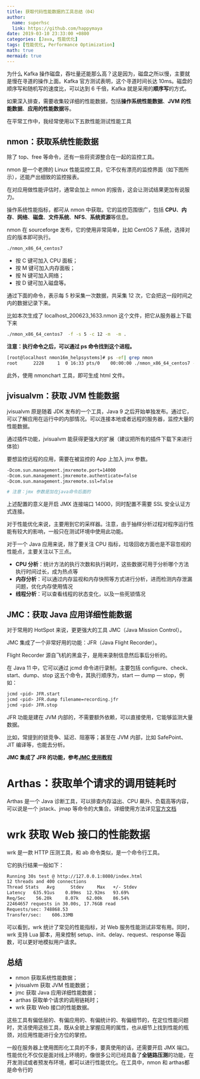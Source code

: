 ```yaml
---
title: 获取代码性能数据的工具总结（04）
author:
  name: superhsc
  link: https://github.com/happymaya
date: 2019-03-10 23:33:00 +0800
categories: [Java, 性能优化]
tags: [性能优化, Performance Optimization]
math: true
mermaid: true
---
```


为什么 Kafka 操作磁盘，吞吐量还能那么高？这是因为，磁盘之所以慢，主要就是慢在寻道的操作上面。Kafka 官方测试表明，这个寻道时间长达 10ms。磁盘的顺序写和随机写的速度比，可以达到 6 千倍，Kafka 就是采用的**顺序写**的方式。

如果深入排查，需要收集较详细的性能数据，包括**操作系统性能数据**、**JVM 的性能数据**、**应用的性能数据**等。

在平常工作中，我经常使用以下五款性能测试性能工具

## nmon：获取系统性能数据

除了 top、free 等命令，还有一些将资源整合在一起的监控工具。

nmon 是一个老牌的 Linux 性能监控工具，它不仅有漂亮的监控界面（如下图所示），还能产出细致的监控报表。

在对应用做性能评估时，通常会加上 nmon 的报告，这会让测试结果更加有说服力。

操作系统性能指标，都可从 nmon 中获取。它的监控范围很广，包括 **CPU**、**内存**、**网络**、**磁盘**、**文件系统**、**NFS**、**系统资源**等信息。

nmon 在 sourceforge 发布，它的使用非常简单，比如 CentOS 7 系统，选择对应的版本即可执行。
```bash
./nmon_x86_64_centos7
```
- 按 C 键可加入 CPU 面板；
- 按 M 键可加入内存面板；
- 按 N 键可加入网络；
- 按 D 键可加入磁盘等。

通过下面的命令，表示每 5 秒采集一次数据，共采集 12 次，它会把这一段时间之内的数据记录下来。

比如本次生成了 localhost_200623_1633.nmon 这个文件，把它从服务器上下载下来
```bash
./nmon_x86_64_centos7  -f -s 5 -c 12 -m  -m .
```

**注意：执行命令之后，可以通过 ps 命令找到这个进程。**

```bash
[root@localhost nmon16m_helpsystems]# ps -ef| grep nmon
root      2228     1  0 16:33 pts/0    00:00:00 ./nmon_x86_64_centos7 -f -s 5 -c 12 -m .
```
此外，使用 nmonchart 工具，即可生成 html 文件。

## jvisualvm：获取 JVM 性能数据

jvisualvm 原是随着 JDK 发布的一个工具，Java 9 之后开始单独发布。通过它，可以了解应用在运行中的内部情况。可以连接本地或者远程的服务器，监控大量的性能数据。

通过插件功能，jvisualvm 能获得更强大的扩展（建议把所有的插件下载下来进行体验）

要想监控远程的应用，需要在被监控的 App 上加入 jmx 参数。
```bash
-Dcom.sun.management.jmxremote.port=14000
-Dcom.sun.management.jmxremote.authenticate=false 
-Dcom.sun.management.jmxremote.ssl=false

# 注意：jmx 参数是加在java命令后面的
```

上述配置的意义是开启 JMX 连接端口 14000，同时配置不需要 SSL 安全认证方式连接。

对于性能优化来说，主要用到它的采样器。注意，由于抽样分析过程对程序运行性能有较大的影响，一般只在测试环境中使用此功能。

对于一个 Java 应用来说，除了要关注 CPU 指标，垃圾回收方面也是不容忽视的性能点，主要关注以下三点。

- **CPU 分析**：统计方法的执行次数和执行耗时，这些数据可用于分析哪个方法执行时间过长，成为热点等
- **内存分析**：可以通过内存监视和内存快照等方式进行分析，进而检测内存泄漏问题，优化内存使用情况
- **线程分析**：可以查看线程的状态变化，以及一些死锁情况

## JMC：获取 Java 应用详细性能数据

对于常用的 HotSpot 来说，更更强大的工具 JMC（Java Mission Control）。

JMC 集成了一个非常好用的功能：JFR（Java Flight Recorder）。

Flight Recorder 源自飞机的黑盒子，是用来录制信息然后事后分析的。

在 Java 11 中，它可以通过 jcmd 命令进行录制，主要包括 configure、check、start、dump、stop 这五个命令，其执行顺序为，start — dump — stop，例如：

```bash
jcmd <pid> JFR.start
jcmd <pid> JFR.dump filename=recording.jfr
jcmd <pid> JFR.stop
```
JFR 功能是建在 JVM 内部的，不需要额外依赖，可以直接使用，它能够监测大量数据。

比如，常提到的锁竞争、延迟、阻塞等；甚至在 JVM 内部，比如 SafePoint、JIT 编译等，也能去分析。

**JMC 集成了 JFR 的功能，参考**[**JMC 使用教程**](https://www.freesion.com/article/1313912924/)

# Arthas：获取单个请求的调用链耗时

Arthas 是一个 Java 诊断工具，可以排查内存溢出、CPU 飙升、负载高等内容，可以说是一个 jstack、jmap 等命令的大集合。详细使用方法详见[官方文档](https://arthas.aliyun.com/doc/)

# wrk 获取 Web 接口的性能数据
wrk 是一款 HTTP 压测工具，和 ab 命令类似，是一个命令行工具。

它的执行结果一般如下：
```bash
Running 30s test @ http://127.0.0.1:8080/index.html
12 threads and 400 connections
Thread Stats   Avg      Stdev     Max   +/- Stdev
Latency   635.91us    0.89ms  12.92ms   93.69%
Req/Sec    56.20k     8.07k   62.00k    86.54%
22464657 requests in 30.00s, 17.76GB read
Requests/sec: 748868.53
Transfer/sec:    606.33MB
```
可以看到，wrk 统计了常见的性能指标，对 Web 服务性能测试非常有用。同时，wrk 支持 Lua 脚本，用来控制 setup、init、delay、request、response 等函数，可以更好地模拟用户请求。

## 总结

- nmon 获取系统性能数据；
- jvisualvm 获取 JVM 性能数据；
- jmc 获取 Java 应用详细性能数据；
- arthas 获取单个请求的调用链耗时；
- wrk 获取 Web 接口的性能数据。

这些工具有偏低层的、有偏应用的、有偏统计的、有偏细节的，在定位性能问题时，灵活使用这些工具，既从全貌上掌握应用的属性，也从细节上找到性能的瓶颈，对应用性能进行全方位的掌控。

一般在服务器上使用图形化工具的不多，要真使用的话，还需要开启 JMX 端口。性能优化不仅仅是面对线上环境的，像很多公司已经具备了**全链路压测**的功能，在开发测试或者预发布环境，都可以进行性能优化。在工具中，nmon 和 arthas都是命令行的
